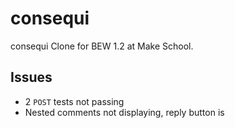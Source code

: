 # consequi
consequi Clone for BEW 1.2 at Make School.

## Issues
* 2 `POST` tests not passing
* Nested comments not displaying, reply button is
